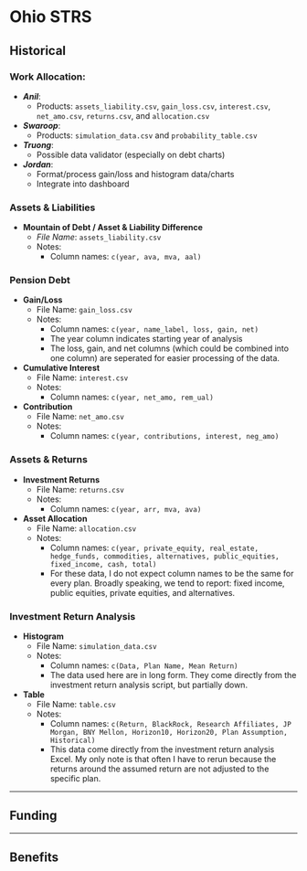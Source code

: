 # Ohio STRS


## Historical

### Work Allocation:
  - ***Anil***:
      - Products: `assets_liability.csv`, `gain_loss.csv`, `interest.csv`, `net_amo.csv`, `returns.csv`, and `allocation.csv`
  - ***Swaroop***: 
      - Products: `simulation_data.csv` and `probability_table.csv`
  - ***Truong***:
      - Possible data validator (especially on debt charts)
  - ***Jordan***:
      - Format/process gain/loss and histogram data/charts
      - Integrate into dashboard

### Assets & Liabilities 
  - **Mountain of Debt / Asset & Liability Difference**
      - *File Name*: `assets_liability.csv`
      - Notes:
        - Column names: `c(year, ava, mva, aal)`

### Pension Debt
  - **Gain/Loss**
      - File Name: `gain_loss.csv`
      - Notes:
        - Column names: `c(year, name_label, loss, gain, net)`
        - The year column indicates starting year of analysis
        - The loss, gain, and net columns (which could be combined into one column) are seperated for easier processing of the data.
  - **Cumulative Interest**
      - File Name: `interest.csv`
      - Notes:
         - Column names: `c(year, net_amo, rem_ual)` 
  - **Contribution**
      - File Name: `net_amo.csv`
      - Notes:
         - Column names: `c(year, contributions, interest, neg_amo)` 

### Assets & Returns
  - **Investment Returns**
      - File Name: `returns.csv`
      - Notes:
        - Column names: `c(year, arr, mva, ava)`
  - **Asset Allocation**
      - File Name: `allocation.csv`
      - Notes:
        - Column names: `c(year, private_equity, real_estate, hedge_funds, commodities, alternatives, public_equities, fixed_income, cash, total)`
        - For these data, I do not expect column names to be the same for every plan. Broadly speaking, we tend to report: fixed income, public equities, private equities, and alternatives.

### Investment Return Analysis
  - **Histogram**
      - File Name: `simulation_data.csv`
      - Notes:
        - Column names: `c(Data, Plan Name, Mean Return)`
        - The data used here are in long form. They come directly from the investment return analysis script, but partially down.
  - **Table**
      - File Name: `table.csv`
      - Notes:
        - Column names: `c(Return, BlackRock, Research Affiliates, JP Morgan, BNY Mellon, Horizon10, Horizon20, Plan Assumption, Historical)`
        - This data come directly from the investment return analysis Excel. My only note is that often I have to rerun because the returns around the assumed return are not adjusted to the specific plan.

<hr>

## Funding


<hr>

## Benefits
 
 
